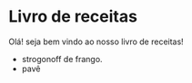 # Livro de receitas



Olá! seja bem vindo ao nosso livro de receitas!

- strogonoff de frango.
- pavê
